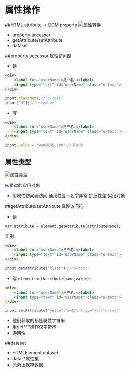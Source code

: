 # 属性操作
##HTML attribute -> DOM property
![属性转换](http://i13.tietuku.com/be037c974dcc8fefs.png)

- property accessor
- getAttribute/setAttribute
- dataset

##property accessor 属性访问器
- 读

```html
<div>
	<label for="userName">用户名:</label>
	<input type="text" id="userName" class="u-text">
</div>

```
```javascript
input.className;//"u-text"
input["d"];//"userName"
```
- 写

```html
<div>
	<label for="userName">用户名:</label>
	<input type="text" id="userName" class="u-text">
</div>

```

```javascript
input.value = 'wwq@155.com';//写操作
```
## 属性类型
![属性类型](http://i13.tietuku.com/8c6fffed49c2aeb4s.png)

转换过的实用对象

- 用属性访问器访问
通用性差 - 名字异常
扩展性差
实用对象

##getAttribute/setAttribute 属性访问符
- 读

```var attribute = element.getAttribute(attributeName); ```

实例：

```html
<div>
	<label for="userName">用户名:</label>
	<input type="text" id="userName" class="u-text">
</div>
```

```javascript
input.getAttribute("class");//"u-text"
```

- 写
```element.setAttribute(name,value);```

```html
<div>
	<label for="userName">用户名:</label>
	<input type="text" id="userName" class="u-text">
</div>
```

```javascript
input.setAttribute("value","ww2@qrf.com");//"u-text"
```
- 他们获取的都是属性字符串
- 用get\*\*\*操作仅字符串
- 通用性


##dateset
- HTMLElement.dataset
- data-*属性集
- 元素上保存数据




